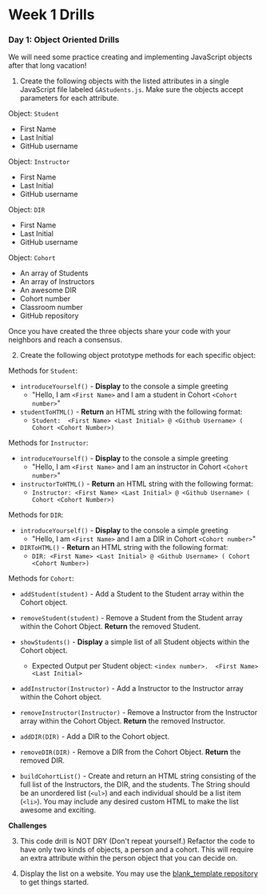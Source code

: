# Week 1 Drills

 
### Day 1: Object Oriented Drills
We will need some practice creating and implementing JavaScript objects after that long vacation! 

1.  Create the following objects with the listed attributes in a single JavaScript file labeled `GAStudents.js`. Make sure the objects accept parameters for each attribute. 

 Object:  `Student`
 -  First Name
 -  Last Initial
 -  GitHub username
 
 Object:  `Instructor`
 -  First Name
 -  Last Initial
 -  GitHub username
 
 Object:  `DIR`
 -  First Name
 -  Last Initial
 -  GitHub username
   
 Object: `Cohort`
 - An array of Students
 - An array of Instructors
 - An awesome DIR
 - Cohort number
 - Classroom number
 - GitHub repository

 Once you have created the three objects share your code with your neighbors and reach a consensus.

2.  Create the following object prototype methods for each specific object:

 Methods for `Student`:
 - `introduceYourself()` - **Display** to the console a simple greeting
      - "Hello, I am `<First Name>` and I am a student in Cohort `<Cohort number>`"
 - `studentToHTML()` - **Return** an HTML string with the following format: 
      - `Student:  <First Name> <Last Initial> @ <Github Username> ( Cohort <Cohort Number>)`
 
 Methods for `Instructor`:
 - `introduceYourself()` - **Display** to the console a simple greeting
      - "Hello, I am `<First Name>` and I am an instructor in Cohort `<Cohort number>`"
 - `instructorToHTML()` - **Return** an HTML string with the following format: 
      - `Instructor: <First Name> <Last Initial> @ <Github Username> ( Cohort <Cohort Number>)`
  
 Methods for `DIR`:
 - `introduceYourself()` - **Display** to the console a simple greeting
      - "Hello, I am `<First Name>` and I am a DIR in Cohort `<Cohort number>`"
 - `DIRToHTML()` - **Return** an HTML string with the following format: 
      - `DIR: <First Name> <Last Initial> @ <Github Username> ( Cohort <Cohort Number>)`
 
 Methods for `Cohort`:
 
 - `addStudent(student)` - Add a Student to the Student array within the Cohort object.  
 - `removeStudent(student)` - Remove a Student from the Student array within the Cohort Object.  **Return** the removed Student.
 - `showStudents()` - **Display** a simple list of all Student objects within the Cohort object.
 	 - Expected Output per Student object: `<index number>.  <First Name> <Last Initial>`
 
 - `addInstructor(Instructor)` - Add a Instructor to the Instructor array within the Cohort object.  
 - `removeInstructor(Instructor)` - Remove a Instructor from the Instructor array within the Cohort Object.  **Return** the removed Instructor.
 
 - `addDIR(DIR)` - Add a DIR to the Cohort object.  
 - `removeDIR(DIR)` - Remove a DIR from the Cohort Object.  **Return** the removed DIR.  
 
 - `buildCohortList()` - Create and return an HTML string consisting of the full list of the Instructors, the DIR, and the students.  The String should be an unordered list (`<ul>`) and each individual should be a list item (`<li>`). You may include any desired custom HTML to make the list awesome and exciting.

**Challenges**  

3.  This code drill is NOT DRY (Don't repeat yourself.) Refactor the code to have only two kinds of objects, a person and a cohort.  This will require an extra attribute within the person object that you can decide on.

4.  Display the list on a website.  You may use the <a href = "https://github.com/sf-wdi-25/blank_template">blank_template repository </a> to get things started.

<!--
### Day 2: Topic
### Day 3: Topic
### Day 4: Topic
 -->

